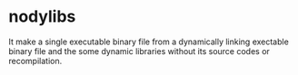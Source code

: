# nodylibs
It make a single executable binary file from a dynamically linking exectable binary file and the some dynamic libraries without its source codes or recompilation.
